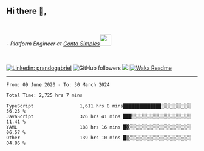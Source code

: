 <h2>Hi there  👋,</h2> </br>

<p><em>- Platform Engineer at <a href="https://contasimples.com">Conta Simples</a><img src="https://media.giphy.com/media/WUlplcMpOCEmTGBtBW/giphy.gif" width="30"> 
</em></p></br>


[![Linkedin: prandogabriel](https://img.shields.io/badge/-prandogabriel-blue?style=flat-square&logo=Linkedin&logoColor=white&link=https://www.linkedin.com/in/prandogabriel/)](https://www.linkedin.com/in/prandogabriel)
![GitHub followers](https://img.shields.io/github/followers/prandogabriel?label=Follow&style=social)
![](https://visitor-badge.glitch.me/badge?page_id=prandogabriel.prandogabriel)
[![Waka Readme](https://github.com/prandogabriel/prandogabriel/actions/workflows/update-stats.yml.yml/badge.svg)](https://github.com/prandogabriel/prandogabriel/actions/workflows/update-stats.yml.yml)

---

<!--START_SECTION:waka-->

```golang
From: 09 June 2020 - To: 30 March 2024

Total Time: 2,725 hrs 7 mins

TypeScript                 1,611 hrs 8 mins██████████████░░░░░░░░░░░   56.25 %
JavaScript                 326 hrs 41 mins ███░░░░░░░░░░░░░░░░░░░░░░   11.41 %
YAML                       188 hrs 16 mins █▓░░░░░░░░░░░░░░░░░░░░░░░   06.57 %
Other                      139 hrs 10 mins █▒░░░░░░░░░░░░░░░░░░░░░░░   04.86 %
```

<!--END_SECTION:waka-->
